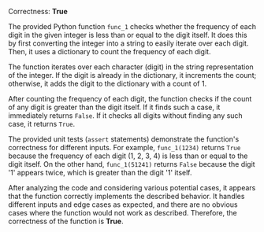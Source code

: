 Correctness: **True**

The provided Python function `func_1` checks whether the frequency of each digit in the given integer is less than or equal to the digit itself. It does this by first converting the integer into a string to easily iterate over each digit. Then, it uses a dictionary to count the frequency of each digit.

The function iterates over each character (digit) in the string representation of the integer. If the digit is already in the dictionary, it increments the count; otherwise, it adds the digit to the dictionary with a count of 1.

After counting the frequency of each digit, the function checks if the count of any digit is greater than the digit itself. If it finds such a case, it immediately returns `False`. If it checks all digits without finding any such case, it returns `True`.

The provided unit tests (`assert` statements) demonstrate the function's correctness for different inputs. For example, `func_1(1234)` returns `True` because the frequency of each digit (1, 2, 3, 4) is less than or equal to the digit itself. On the other hand, `func_1(51241)` returns `False` because the digit '1' appears twice, which is greater than the digit '1' itself.

After analyzing the code and considering various potential cases, it appears that the function correctly implements the described behavior. It handles different inputs and edge cases as expected, and there are no obvious cases where the function would not work as described. Therefore, the correctness of the function is **True**.